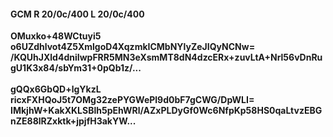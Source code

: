 #### GCM R 20/0c/400 L 20/0c/400
**OMuxko+48WCtuyi5**<br/>**o6UZdhlvot4Z5XmlgoD4XqzmkICMbNYlyZeJIQyNCNw=**<br/>**/KQUhJXld4dniIwpFRR5MN3eXsmMT8dN4dzcERx+zuvLtA+Nrl56vDnRugU1K3x84/sbYm31+0pQb1z/...**<br/><br/>
**gQQx6GbQD+lgYkzL**<br/>**ricxFXHQoJ5t7OMg32zePYGWePl9d0bF7gCWG/DpWLI=**<br/>**IMkjhW+KakXKLSBlh5pEhWRl/AZxPLDyGf0Wc6NfpKp58HS0qaLtvzEBGnZE88lRZxktk+jpjfH3akYW...**